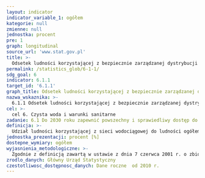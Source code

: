 ```yaml
---
layout: indicator
indicator_variable_1: ogółem
kategorie: null
zmienne: null
jednostka: procent
pre: 1
graph: longitudinal
source_url: 'www.stat.gov.pl'
title: >-
  Odsetek ludności korzystającej z bezpiecznie zarządzanej dystrybucji wody pitnej
permalink: /statistics_glob/6-1-1/
sdg_goal: 6
indicator: 6.1.1
target_id: '6.1.1'
graph_title: Odsetek ludności korzystającej z bezpiecznie zarządzanej dystrybucji wody pitnej
nazwa_wskaznika: >-
  6.1.1 Odsetek ludności korzystającej z bezpiecznie zarządzanej dystrybucji wody pitnej
cel: >-
  cel 6. Czysta woda i warunki sanitarne
zadanie: 6.1 Do 2030 roku zapewnić powszechny i sprawiedliwy dostęp do bezpiecznej wody pitnej po przystępnej cenie
definicja: >-
  Udział ludności korzystającej z sieci wodociągowej do ludności ogółem.
jednostka_prezentacji: procent [%]
dostepne_wymiary: ogółem
wyjasnienia_metodologiczne: >-
  Zgodnie z definicją zawartą w ustawie z dnia 7 czerwca 2001 r. o zbiorowym zaopatrzeniu w wodę i zbiorowym odprowadzaniu ścieków (Dz.U. 2001 Nr 72 poz. 747 z późn. zmianami) sieć wodociągowa i kanalizacyjna to przewody wodociągowe i kanalizacyjne wraz z uzbrojeniem i urządzeniami, którymi dostarczana jest woda lub którymi odprowadzane są ścieki, będące w posiadaniu przedsiębiorstwa wodociągowo-kanalizacyjnego.Wodociąg jest zespołem urządzeń inżynierskich i obiektów technicznych, którego zadaniem jest zaopatrywanie ludności i przemysłu w wodę o wymaganych ilościach i właściwościach odpowiadających jej przeznaczeniu. Wymagania dotyczące jakości wody przeznaczonej do spożycia przez ludzi, w tym wymagania bakteriologiczne, fizykochemiczne oraz organoleptyczne określa rozporządzenie Ministra Zdrowia z dnia 13 listopada 2015 r. w sprawie jakości wody przeznaczonej do spożycia przez ludzi (Dz. U. 2015, poz. 1989).Dane o ludności korzystającej z wodociągów i kanalizacji obejmują ludność zamieszkałą w budynkach mieszkalnych i w budynkach zbiorowego zamieszkania podłączonych do określonej sieci. Ze względu na zmianę metody szacowania, dane od 2014 r. nie są w pełni porównywalne z danymi prezentowanymi w poprzednich latach.Obecnie punktem wyjścia do szacowania danych są wyniki Narodowego Spisu Powszechnego Ludności i Mieszkań. Dane te są korygowane o informacje o zmianie liczby użytkowanych budynków oraz liczby mieszkań przypadających na jeden budynek (na podstawie zestawów danych o budynkach mieszkalnych i mieszkaniach w budynkach niemieszkalnych oddanych do użytkowania oraz o ubytkach mieszkaniowych).Wskaźnik liczby osób przypadających na jedno mieszkanie pochodzi z Bilansu zasobów mieszkaniowych. Jest to liczba ludności faktycznie zamieszkała według stanu w dniu 31 grudnia w danym roku podzielona przez liczbę mieszkań.Informacje na temat nowo przyłączonych lub odłączonych budynków pochodzą z zestawu danych o wodociągach, kanalizacji i wywozie nieczystości ciekłych gromadzonych w zbiornikach bezodpływowych.
zrodlo_danych: Główny Urząd Statystyczny
czestotliwosc_dostępnosc_danych: Dane roczne  od 2010 r.
---
```

